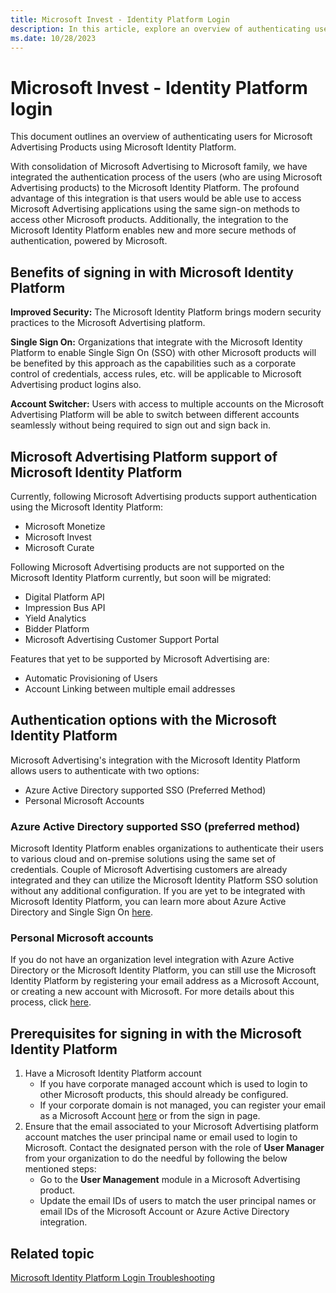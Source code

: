 ```yaml
---
title: Microsoft Invest - Identity Platform Login
description: In this article, explore an overview of authenticating users for Microsoft Advertising products using Microsoft Identity Platform.
ms.date: 10/28/2023
---
```


# Microsoft Invest - Identity Platform login

This document outlines an overview of authenticating users for Microsoft Advertising Products using Microsoft Identity Platform.

With consolidation of Microsoft Advertising to Microsoft family, we have integrated the authentication process of the users (who are using Microsoft Advertising products) to the Microsoft Identity Platform. The profound advantage of this integration is that users would be able use to access Microsoft Advertising applications using the same sign-on methods to access other Microsoft products. Additionally, the integration to the Microsoft Identity Platform enables new and more secure methods of authentication, powered by Microsoft.

## Benefits of signing in with Microsoft Identity Platform

**Improved Security:** The Microsoft Identity Platform brings modern security practices to the Microsoft Advertising platform.

**Single Sign On:** Organizations that integrate with the Microsoft Identity Platform to enable Single Sign On (SSO) with other Microsoft products will be benefited by this approach as the capabilities such as a corporate control of credentials, access rules, etc. will be applicable to Microsoft Advertising product logins also.

**Account Switcher:** Users with access to multiple accounts on the Microsoft Advertising Platform will be able to switch between different accounts seamlessly without being required to sign out and sign back in.

## Microsoft Advertising Platform support of Microsoft Identity Platform

Currently, following Microsoft Advertising products support authentication using the Microsoft Identity Platform:

- Microsoft Monetize
- Microsoft Invest
- Microsoft Curate

Following Microsoft Advertising products are not supported on the Microsoft Identity Platform currently, but soon will be migrated:

- Digital Platform API
- Impression Bus API
- Yield Analytics
- Bidder Platform
- Microsoft Advertising Customer Support Portal

Features that yet to be supported by Microsoft Advertising are:

- Automatic Provisioning of Users
- Account Linking between multiple email addresses

## Authentication options with the Microsoft Identity Platform

Microsoft Advertising's integration with the Microsoft Identity Platform allows users to authenticate with two options:

- Azure Active Directory supported SSO (Preferred Method)
- Personal Microsoft Accounts

### Azure Active Directory supported SSO (preferred method)

Microsoft Identity Platform enables organizations to authenticate their users to various cloud and on-premise solutions using the same set of credentials. Couple of Microsoft Advertising customers are already integrated and they can utilize the Microsoft Identity Platform SSO solution without any additional configuration. If you are yet to be integrated with Microsoft Identity Platform, you can learn more about Azure Active Directory and Single Sign On [here](https://www.microsoft.com/security/business/identity-access/azure-active-directory-single-sign-on).

### Personal Microsoft accounts

If you do not have an organization level integration with Azure Active Directory or the Microsoft Identity Platform, you can still use the Microsoft Identity Platform by registering your email address as a Microsoft Account, or creating a new account with Microsoft. For more details about this process, click [here](https://account.microsoft.com/account/Account).

## Prerequisites for signing in with the Microsoft Identity Platform

1. Have a Microsoft Identity Platform account
    - If you have corporate managed account which is used to login to other Microsoft products, this should already be configured.
    - If your corporate domain is not managed, you can register your email as a Microsoft Account [here](https://account.microsoft.com/account/Account) or from the sign in page.
1. Ensure that the email associated to your Microsoft Advertising platform account matches the user principal name or email used to login to Microsoft. Contact the designated person with the role of **User Manager** from your organization to do the needful by following the below mentioned steps:
    - Go to the **User Management** module in a Microsoft Advertising product.
    - Update the email IDs of users to match the user principal names or email IDs of the Microsoft Account or Azure Active Directory integration.

## Related topic

[Microsoft Identity Platform Login Troubleshooting](microsoft-identity-platform-login-troubleshooting.md)

